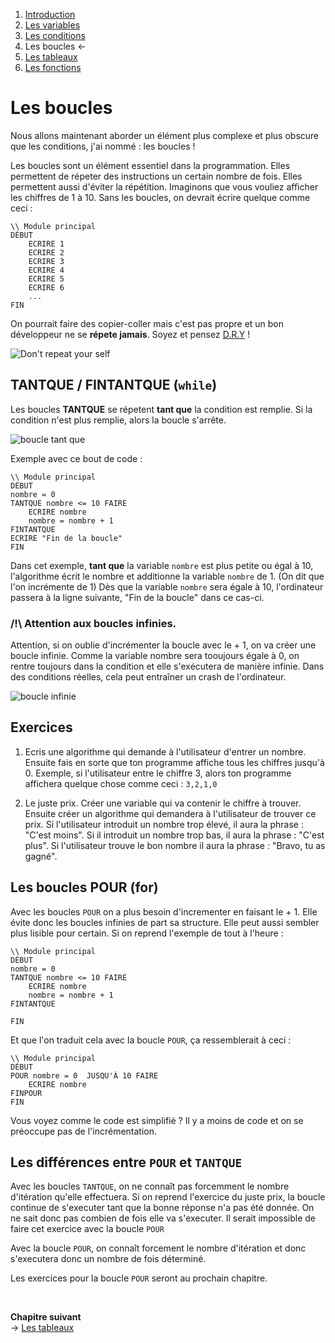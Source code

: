 1. [Introduction](../README.md)
1. [Les variables](./variables.md)
1. [Les conditions](./conditions.md)
1. Les boucles ←
1. [Les tableaux](./array.md)
1. [Les fonctions](./function.md)


# Les boucles 

Nous allons maintenant aborder un élément plus complexe et  plus obscure que les conditions, j'ai nommé : les boucles !

Les boucles sont un élément essentiel dans la programmation. Elles permettent de répeter des instructions un certain nombre de fois. Elles permettent aussi d'éviter la répétition. Imaginons que vous vouliez afficher les chiffres de 1 à 10. Sans les boucles, on devrait écrire quelque comme ceci : 


````
\\ Module principal
DÉBUT
    ECRIRE 1
    ECRIRE 2
    ECRIRE 3
    ECRIRE 4
    ECRIRE 5
    ECRIRE 6
    ...
FIN
````
On pourrait faire des copier-coller mais c'est pas propre et un bon développeur ne se **répete jamais**. Soyez et pensez [D.R.Y](https://fr.wikipedia.org/wiki/Ne_vous_r%C3%A9p%C3%A9tez_pas) !

![Don't repeat your self](https://jenwlee.files.wordpress.com/2016/11/bart.jpg)

## TANTQUE / FINTANTQUE (``while``)
Les boucles **TANTQUE** se répetent **tant que** la condition est remplie. Si la condition n'est plus remplie, alors la boucle s'arrête. 

![boucle tant que ](https://upload.wikimedia.org/wikipedia/commons/thumb/5/51/Cf-while-fr.svg/145px-Cf-while-fr.svg.png)

Exemple avec ce bout de code :

````
\\ Module principal
DÉBUT
nombre = 0
TANTQUE nombre <= 10 FAIRE
    ECRIRE nombre
    nombre = nombre + 1
FINTANTQUE
ECRIRE "Fin de la boucle"
FIN
````
Dans cet exemple, **tant que** la variable ``nombre`` est plus petite ou égal à 10, l'algorithme écrit le nombre et additionne la variable ``nombre`` de 1. (On dit que l'on incrémente de 1) Dès que la variable ``nombre`` sera égale à 10, l'ordinateur passera à la ligne suivante, "Fin de la boucle" dans ce cas-ci.
 
### /!\ Attention aux boucles infinies.

Attention, si on oublie d'incrémenter la boucle avec le + 1, on va créer une boucle infinie. Comme la variable nombre sera tooujours égale à 0, on rentre toujours dans la condition et elle s'exécutera de manière infinie. Dans des conditions réelles, cela peut entraîner un crash de l'ordinateur. 

![boucle infinie](https://ljdchost.com/flK1FbB.gif)


## Exercices
1. Ecris une algorithme qui demande à l'utilisateur d'entrer un nombre. Ensuite fais en sorte que ton programme affiche tous les chiffres jusqu'à 0. 
Exemple, si l'utilisateur entre le chiffre 3, alors ton programme affichera quelque chose comme ceci : ``3,2,1,0``

2. Le juste prix. Créer une variable qui va contenir le chiffre à trouver. Ensuite créer un algorithme qui demandera à l'utilisateur de trouver ce prix. Si l'utilisateur introduit un nombre trop élevé, il aura la phrase : "C'est moins". Si il introduit un nombre trop bas, il aura la phrase : "C'est plus". Si l'utilisateur trouve le bon nombre il aura la phrase : "Bravo, tu as gagné".   


## Les boucles POUR (for)
Avec les boucles ``POUR`` on a plus besoin d'incrementer en faisant le + 1. Elle évite donc les boucles infinies de part sa structure. Elle peut aussi sembler plus lisible pour certain. Si on reprend l'exemple de tout à l'heure : 

````
\\ Module principal
DÉBUT
nombre = 0
TANTQUE nombre <= 10 FAIRE
    ECRIRE nombre
    nombre = nombre + 1
FINTANTQUE

FIN
````

Et que l'on traduit cela avec la boucle ``POUR``, ça ressemblerait à ceci : 

````
\\ Module principal
DÉBUT
POUR nombre = 0  JUSQU'À 10 FAIRE
    ECRIRE nombre
FINPOUR 
FIN 
```` 

Vous voyez comme le code est simplifié ? Il y a moins de code et on se préoccupe pas de l'incrémentation. 

## Les différences entre ``POUR`` et ``TANTQUE``

Avec les boucles ``TANTQUE``, on ne connaît pas forcemment le nombre d'itération qu'elle effectuera. Si on reprend l'exercice du juste prix, la boucle continue de s'executer tant que la bonne  réponse n'a pas été donnée. On ne sait donc pas combien de fois elle va s'executer. Il serait impossible de faire cet exercice avec la boucle ``POUR``

Avec la boucle ``POUR``, on connaît forcement le nombre d'itération et donc s'executera donc un nombre de fois déterminé.

Les exercices pour la boucle ``POUR`` seront au prochain chapitre.

&nbsp; 
    
**Chapitre suivant**  
-> [Les tableaux](./array.md)  




